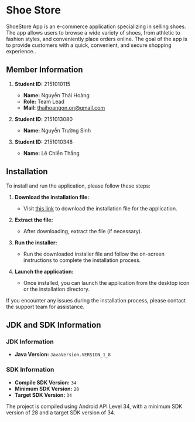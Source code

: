 # Shoe Store

ShoeStore App is an e-commerce application specializing in selling shoes. The app allows users to browse a wide variety of shoes, from athletic to fashion styles, and conveniently place orders online. The goal of the app is to provide customers with a quick, convenient, and secure shopping experience..

## Member Information

1. **Student ID:** 2151010115
   - **Name:** Nguyễn Thái Hoàng
   - **Role:** Team Lead
   - **Mail:** thaihoangon.on@gmail.com

2. **Student ID:** 2151013080
   - **Name:** Nguyễn Trường Sinh


3. **Student ID:** 2151010348
   - **Name:** Lê  Chiến Thắng




## Installation

To install and run the application, please follow these steps:

1. **Download the installation file:**
   - Visit [this link](https://drive.google.com/drive/folders/1VlCdSLEgI9VVpsJe8Mt29ZjfvWReyW8X?usp=sharing) to download the installation file for the application.

2. **Extract the file:**
   - After downloading, extract the file (if necessary).

3. **Run the installer:**
   - Run the downloaded installer file and follow the on-screen instructions to complete the installation process.

4. **Launch the application:**
   - Once installed, you can launch the application from the desktop icon or the installation directory.

If you encounter any issues during the installation process, please contact the support team for assistance.


## JDK and SDK Information

### JDK Information
- **Java Version:** `JavaVersion.VERSION_1_8`


### SDK Information
- **Compile SDK Version:** `34`
- **Minimum SDK Version:** `28`
- **Target SDK Version:** `34`

The project is compiled using Android API Level 34, with a minimum SDK version of 28 and a target SDK version of 34.

